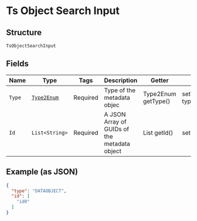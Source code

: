 
# Ts Object Search Input

## Structure

`TsObjectSearchInput`

## Fields

| Name | Type | Tags | Description | Getter | Setter |
|  --- | --- | --- | --- | --- | --- |
| `Type` | [`Type2Enum`](../../doc/models/type-2-enum.md) | Required | Type of the metadata objec | Type2Enum getType() | setType(Type2Enum type) |
| `Id` | `List<String>` | Required | A JSON Array of GUIDs of the metadata object | List<String> getId() | setId(List<String> id) |

## Example (as JSON)

```json
{
  "type": "DATAOBJECT",
  "id": [
    "id0"
  ]
}
```

